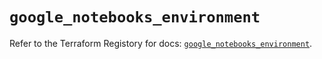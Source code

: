 # `google_notebooks_environment`

Refer to the Terraform Registory for docs: [`google_notebooks_environment`](https://registry.terraform.io/providers/hashicorp/google-beta/5.3.0/docs/resources/google_notebooks_environment).
